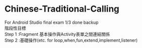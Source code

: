 # Chinese-Traditional-Calling  
For Android Studio final exam 1/3 done backup  
階段性目標  
Step 1 :Fragment 基本操作與Activity表單之間連結關係  
Step 2 :基礎操作(etc. for loop,when,fun,extend,implement,listener)  
